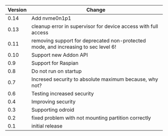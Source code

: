 | Version | Change |
|---|---|
| 0.14 | Add nvme0n1p1 |
| 0.13 | cleanup error in supervisor for device access with full access |
| 0.11 | removing support for deprecated non-protected mode, and increasing to sec level 6! |
| 0.10 | Support new Addon API |
| 0.9 | Support for Raspian |
| 0.8 | Do not run on startup |
| 0.7 | Incresed security to absolute maximum because, why not? |
| 0.6 | Testing increased security |
| 0.4 | Improving security |
| 0.3 | Supporting odroid |
| 0.2 | fixed problem with not mounting partition correctly |
| 0.1 | initial release |
